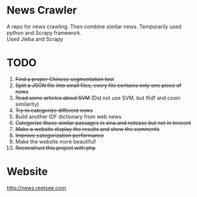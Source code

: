 News Crawler
============        
A repo for news crawling. Then combine similar news.
Temporarily used python and Scrapy framework.   
Used Jieba and Scrapy
    
TODO
====    
1. <del>Find a proper Chinese segmentation tool</del>
2. <del>Split a JSON file into small files, every file contains only one piece of news</del>
3. <del>Read some articles about SVM</del> (Did not use SVM, but tfidf and cosin similarity)
4. <del>Try to categorize different news</del>
5. Build another IDF dictionary from web news
6. <del>Categorize those similar passages in sina and netease but not in tencent</del>   
7. <del>Make a website display the results and show the comments</del>   
8. <del>Improve categorization performance</del>      
9. Make the website more beautiful!   
10. <del>Reconstruct this project with php</del>       

Website
=======
http://news.reetsee.com         
